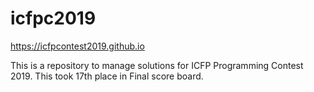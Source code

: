 # icfpc2019
https://icfpcontest2019.github.io

This is a repository to manage solutions for ICFP Programming Contest 2019.
This took 17th place in Final score board.
